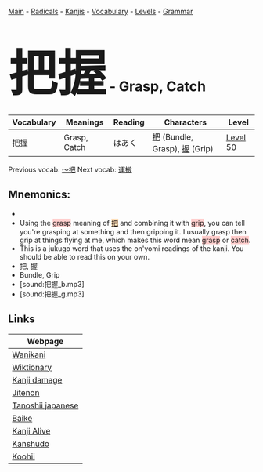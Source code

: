 <style> bigfont {font-size: 100px}</style>
[Main](../README.md) -
[Radicals](../radicals.md) -
[Kanjis](../kanjis.md) -
[Vocabulary](../vocabulary.md) -
[Levels](../levels.md) -
[Grammar](../grammar.md)
# <bigfont> 把握</bigfont> - Grasp, Catch 

| Vocabulary | Meanings | Reading | Characters | Level |
| --- | --- | --- | --- | --- |
| 把握 | Grasp, Catch | はあく |  [把](../kanjis/把.md) (Bundle, Grasp), [握](../kanjis/握.md) (Grip) | [Level 50](../levels/wk_level50.md) |

Previous vocab: [〜把](〜把.md) Next vocab: [運搬](運搬.md) 

## Mnemonics:

* 
* Using the <span style="background-color:#ffcccb"> grasp</span> meaning of <span style="background-color:#fed8b1"> [把](https://jisho.org/search/把)</span> and combining it with <span style="background-color:#ffcccb"> grip</span>, you can tell you're grasping at something and then gripping it. I usually grasp then grip at things flying at me, which makes this word mean <span style="background-color:#ffcccb"> grasp</span> or <span style="background-color:#ffcccb"> catch</span>.
* This is a jukugo word that uses the on'yomi readings of the kanji. You should be able to read this on your own.
* 把, 握
* Bundle, Grip
* [sound:把握_b.mp3]
* [sound:把握_g.mp3]


## Links 

| Webpage |
| --- |
| [Wanikani          ](https://www.wanikani.com/kanji/把握) |
| [Wiktionary        ](https://en.wiktionary.org/wiki/把握) |
| [Kanji damage      ](http://www.kanjidamage.com/kanji/search?utf8=✓&q=把握) |
| [Jitenon           ](https://jitenon.com/kanji/把握) |
| [Tanoshii japanese ](https://www.tanoshiijapanese.com/dictionary/kanji.cfm?k=把握) |
| [Baike             ](https://baike.baidu.com/item/把握) |
| [Kanji Alive       ](https://app.kanjialive.com/把握) |
| [Kanshudo          ](https://www.kanshudo.com/searchmn?q=把握) |
| [Koohii            ](https://kanji.koohii.com/study/kanji/把握) |
